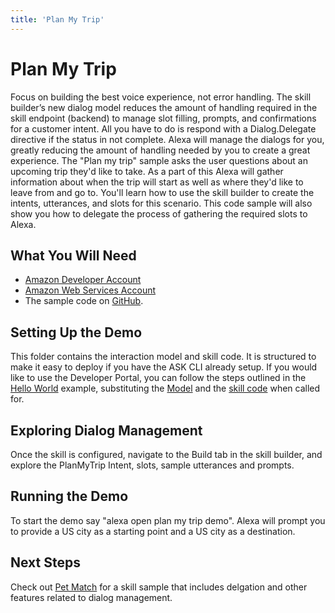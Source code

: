 ```yaml
---
title: 'Plan My Trip'
---
```



# Plan My Trip
Focus on building the best voice experience, not error handling. The skill builder’s new dialog model reduces the amount of handling required in the skill endpoint (backend) to manage slot filling, prompts, and confirmations for a customer intent. All you have to do is respond with a Dialog.Delegate directive if the status in not complete. Alexa will manage the dialogs for you, greatly reducing the amount of handling needed by you to create a great experience.
The "Plan my trip" sample asks the user questions about an upcoming trip they'd like to take. As a part of this Alexa will gather information about when the trip will start as well as where they'd like to leave from and go to. You'll learn how to use the skill builder to create the intents, utterances, and slots for this scenario. This code sample will also show you how to delegate the process of gathering the required slots to Alexa.
## What You Will Need
*  [Amazon Developer Account](http://developer.amazon.com/alexa)
*  [Amazon Web Services Account](http://aws.amazon.com/)
*  The sample code on [GitHub](https://github.com/alexa/alexa-cookbook/tree/master/feature-demos/skill-demo-dialog-delegate/).
## Setting Up the Demo
This folder contains the interaction model and skill code.  It is structured to make it easy to deploy if you have the ASK CLI already setup.  If you would like to use the Developer Portal, you can follow the steps outlined in the [Hello World](https://github.com/alexa/skill-sample-nodejs-hello-world) example, substituting the [Model](./models/en-US.json) and the [skill code](./lambda/custom/index.js) when called for.
## Exploring Dialog Management
Once the skill is configured, navigate to the Build tab in the skill builder, and explore the PlanMyTrip Intent, slots, sample utterances and prompts.
## Running the Demo
To start the demo say "alexa open plan my trip demo".  Alexa will prompt you to provide a US city as a starting point and a US city as a destination.
## Next Steps
Check out [Pet Match](https://github.com/alexa/skill-sample-nodejs-petmatch) for a skill sample that includes delgation and other features related to dialog management. 